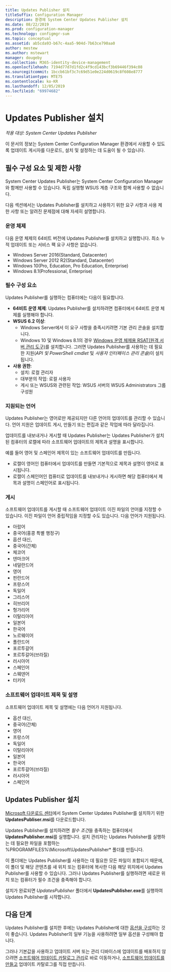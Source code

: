 ```yaml
---
title: Updates Publisher 설치
titleSuffix: Configuration Manager
description: 환경에 System Center Updates Publisher 설치
ms.date: 08/22/2019
ms.prod: configuration-manager
ms.technology: configmgr-sum
ms.topic: conceptual
ms.assetid: ab5cda93-b67c-4aa5-904d-7b63ce790aa0
author: mestew
ms.author: mstewart
manager: dougeby
ms.collection: M365-identity-device-management
ms.openlocfilehash: 7194d77d7d1fd2c4f9cd143bcf3b69446f394c08
ms.sourcegitcommit: 1bccb61bf3c7c69d51e0e224d0619c8f608e8777
ms.translationtype: MTE75
ms.contentlocale: ko-KR
ms.lasthandoff: 12/05/2019
ms.locfileid: "69974682"
---
```

# <a name="install-updates-publisher"></a>Updates Publisher 설치

*적용 대상: System Center Updates Publisher*

이 문서의 정보는 System Center Configuration Manager 환경에서 사용할 수 있도록 업데이트 게시자를 다운로드, 설치 및 설정하는 데 도움이 될 수 있습니다.

## <a name="prerequisites-and-limitations"></a>필수 구성 요소 및 제한 사항
System Center Updates Publisher는 System Center Configuration Manager와 함께만 사용할 수 있습니다. 독립 실행형 WSUS 계층 구조와 함께 사용할 수 없습니다.

다음 섹션에서는 Updates Publisher를 설치하고 사용하기 위한 요구 사항과 사용 제한 사항 또는 알려진 문제점에 대해 자세히 설명합니다.  

### <a name="operating-systems"></a>운영 체제
다음 운영 체제의 64비트 버전에 Updates Publisher를 설치하고 실행합니다. 최소 누적 업데이트 또는 서비스 팩 요구 사항은 없습니다.

-   Windows Server 2016(Standard, Datacenter)
-   Windows Server 2012 R2(Standard, Datacenter)
-   Windows 10(Pro, Education, Pro Education, Enterprise)
-   Windows 8.1(Professional, Enterprise)

### <a name="prerequisites"></a>필수 구성 요소
Updates Publisher를 실행하는 컴퓨터에는 다음이 필요합니다.

-   **64비트 운영 체제**: Updates Publisher를 설치하려면 컴퓨터에서 64비트 운영 체제를 실행해야 합니다.
-   **WSUS 6.2 이상**:
    -   Windows Server에서 이 요구 사항을 충족시키려면 기본 관리 콘솔을 설치합니다.
    -   Windows 10 및 Windows 8.1의 경우 [Windows 운영 체제용 RSAT(원격 서버 관리 도구)](https://support.microsoft.com/help/2693643/remote-server-administration-tools-rsat-for-windows-operating-systems)를 설치합니다. 그러면 Updates Publisher를 사용하는 데 필요한 지원(*API 및 PowerShell cmdlet* 및 *사용자 인터페이스 관리 콘솔*)이 설치됩니다.
-   **사용 권한**:
    -   설치: 로컬 관리자
    -   대부분의 작업: 로컬 사용자
    -   게시 또는 WSUS와 관련된 작업: WSUS 서버의 WSUS Administrators 그룹 구성원

### <a name="supported-languages"></a>지원되는 언어
Updates Publisher는 영어로만 제공되지만 다른 언어의 업데이트를 관리할 수 있습니다. 언어 지원은 업데이트 게시, 만들기 또는 편집과 같은 작업에 따라 달라집니다.

업데이트를 내보내거나 게시할 때 Updates Publisher는 Updates Publisher가 설치된 컴퓨터의 로캘에 따라 소프트웨어 업데이트의 제목과 설명을 표시합니다.

예를 들어 영어 및 스페인어 제목이 있는 소프트웨어 업데이트를 만듭니다.

-   로캘이 영어인 컴퓨터에서 업데이트를 만들면 기본적으로 제목과 설명이 영어로 표시됩니다.
-   로캘이 스페인어인 컴퓨터로 업데이트를 내보내거나 게시하면 해당 컴퓨터에서 제목과 설명이 스페인어로 표시됩니다.

### <a name="publishing"></a>게시
소프트웨어 업데이트를 게시할 때 소프트웨어 업데이트 이진 파일의 언어를 지정할 수 있습니다. 이진 파일이 언어 중립적임을 지정할 수도 있습니다. 다음 언어가 지원됩니다.

-   아랍어
-   중국어(홍콩 특별 행정구)
-   옵션 대신,
-   중국어(간체)
-   체코어
-   덴마크어
-   네덜란드어
-   영어
-   핀란드어
-   프랑스어
-   독일어
-   그리스어
-   히브리어
-   헝가리어
-   이탈리아어
-   일본어
-   한국어
-   노르웨이어
-   폴란드어
-   포르투갈어
-   포르투갈어(브라질)
-   러시아어
-   스페인어
-   스웨덴어
-   터키어

### <a name="software-update-titles-and-descriptions"></a>소프트웨어 업데이트 제목 및 설명
소프트웨어 업데이트 제목 및 설명에는 다음 언어가 지원됩니다.

-   옵션 대신,
-   중국어(간체)
-   영어
-   프랑스어
-   독일어
-   이탈리아어
-   일본어
-   한국어
-   포르투갈어(브라질)
-   러시아어
-   스페인어

## <a name="install-updates-publisher"></a>Updates Publisher 설치
[Microsoft 다운로드 센터](https://www.microsoft.com/download/details.aspx?id=55543)에서 System Center Updates Publisher를 설치하기 위한 **UpdatesPubliser.msi**를 다운로드합니다.

Updates Publisher를 설치하려면 *필수 조건*을 충족하는 컴퓨터에서 **UpdatesPublisher.msi**를 실행합니다. 설치 관리자는 Updates Publisher를 실행하는 데 필요한 파일을 포함하는 %PROGRAMFILES%\Microsoft\UpdatesPublisher* 폴더를 만듭니다.

이 폴더에는 Updates Publisher를 사용하는 데 필요한 모든 파일이 포함되기 때문에, 이 폴더 및 해당 콘텐츠를 새 위치 또는 컴퓨터에 복사한 다음 해당 위치에서 Updates Publisher를 사용할 수 있습니다. 그러나 Updates Publisher를 실행하려면 새로운 위치 또는 컴퓨터가 필수 조건을 충족해야 합니다.

설치가 완료되면 *UpdatesPublisher* 폴더에서 **UpdatesPublisher.exe**를 실행하여 Updates Publisher를 시작합니다.

## <a name="next-steps"></a>다음 단계
 Updates Publisher를 설치한 후에는 Updates Publisher에 대한 [옵션을 구성](updates-publisher-options.md)하는 것이 좋습니다. Updates Publisher의 일부 기능을 사용하려면 일부 옵션을 구성해야 합니다.

 그러나 기본값을 사용하고 업데이트 서버 또는 관리 디바이스에 업데이트를 배포하지 않으려면 [소프트웨어 업데이트 카탈로그 관리](updates-publisher-catalogs.md)로 바로 이동하거나, [소프트웨어 업데이트를 만들고](create-updates-with-updates-publisher.md) 업데이트 카탈로그를 직접 만듭니다.
